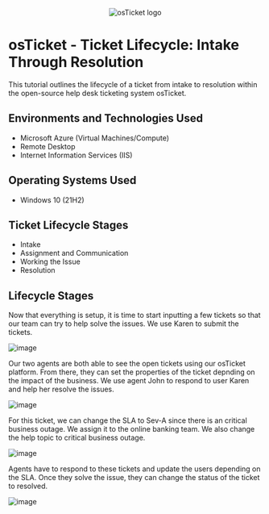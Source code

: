 <p align="center">
<img src="https://i.imgur.com/Clzj7Xs.png" alt="osTicket logo"/>
</p>

<h1>osTicket - Ticket Lifecycle: Intake Through Resolution</h1>
This tutorial outlines the lifecycle of a ticket from intake to resolution within the open-source help desk ticketing system osTicket.<br />



<h2>Environments and Technologies Used</h2>

- Microsoft Azure (Virtual Machines/Compute)
- Remote Desktop
- Internet Information Services (IIS)

<h2>Operating Systems Used </h2>

- Windows 10</b> (21H2)

<h2>Ticket Lifecycle Stages</h2>

- Intake
- Assignment and Communication
- Working the Issue
- Resolution

<h2>Lifecycle Stages</h2>

Now that everything is setup, it is time to start inputting a few tickets so that our team can try to help solve the issues. We use Karen to submit the tickets. 

![image](https://github.com/user-attachments/assets/0668cc42-aab1-4085-8e11-814154dbf87e)

Our two agents are both able to see the open tickets using our osTicket platform. From there, they can set the properties of the ticket depnding on the impact of the business. We use agent John to respond to user Karen and help her resolve the issues. 

![image](https://github.com/user-attachments/assets/6ace0221-98fa-4d17-993c-2d50a0846417)

For this ticket, we can change the SLA to Sev-A since there is an critical business outage. We assign it to the online banking team. We also change the help topic to critical business outage. 

![image](https://github.com/user-attachments/assets/ef1d0d86-aa1d-40d1-95b7-5f68f6f89289)

Agents have to respond to these tickets and update the users depending on the SLA. Once they solve the issue, they can change the status of the ticket to resolved. 

![image](https://github.com/user-attachments/assets/c66b0038-9532-4813-bc6d-0d5e8ad814f9)


